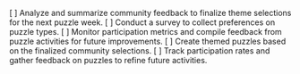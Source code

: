 [ ] Analyze and summarize community feedback to finalize theme selections for the next puzzle week.
[ ] Conduct a survey to collect preferences on puzzle types.
[ ] Monitor participation metrics and compile feedback from puzzle activities for future improvements.
[ ] Create themed puzzles based on the finalized community selections.
[ ] Track participation rates and gather feedback on puzzles to refine future activities.